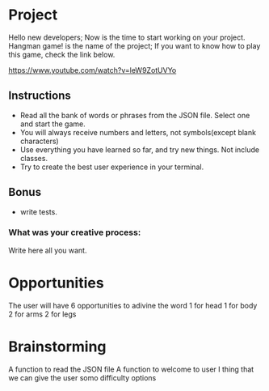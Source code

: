 # Project

Hello new developers; Now is the time to start working on your project.
Hangman game! is the name of the project; If you want to know how to play this game, check the link below.

https://www.youtube.com/watch?v=leW9ZotUVYo

## Instructions

- Read all the bank of words or phrases from the JSON file. Select one and start the game.
- You will always receive numbers and letters, not symbols(except blank characters)
- Use everything you have learned so far, and try new things. Not include classes.
- Try to create the best user experience in your terminal.

## Bonus

- write tests.

### What was your creative process:

Write here all you want.

# Opportunities

The user will have 6 opportunities to adivine the word
1 for head
1 for body
2 for arms
2 for legs

# Brainstorming

A function to read the JSON file
A function to welcome to user
I thing that we can give the user somo difficulty options
